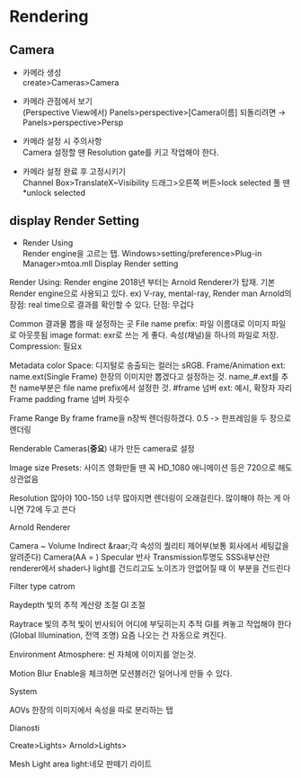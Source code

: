 # Rendering
## Camera

* 카메라 생성</br>
create>Cameras>Camera

* 카메라 관점에서 보기</br>
(Perspective View에서)
Panels>perspective>[Camera이름]
되돌리려면
&rarr; Panels>perspective>Persp

* 카메라 설정 시 주의사항</br>
Camera 설정할 땐 Resolution gate를 키고 작업해야 한다.

* 카메라 설정 완료 후 고정시키기</br>
Channel Box>TranslateX~Visibility 드래그>오른쪽 버튼>lock selected
풀 땐 *unlock selected

## display Render Setting
  * Render Using</br>
    Render engine을 고르는 탭.
Windows>setting/preference>Plug-in Manager>mtoa.mll
Display Render setting

Render Using: Render engine
2018년 부터는 Arnold Renderer가 탑재. 기본 Render engine으로 사용되고 있다.
ex) V-ray, mental-ray, Render man
Arnold의 장점: real time으로 결과를 확인할 수 있다.
단점: 무겁다

Common 
결과물 뽑을 때 설정하는 곳
File name prefix: 파일 이름대로 이미지 파일로 아웃풋됨
image format: exr로 쓰는 게 좋다. 속성(채널)을 하나의 파일로 저장.
Compression: 필요x

Metadata
color Space: 디지털로 송출되는 컬러는 sRGB.
Frame/Animation ext: name.ext(Single Frame) 한장의 이미지만 뽑겠다고 설정하는 것.
                      name_#.ext를 추천
                      name부분은 file name prefix에서 설정한 것.
                      #frame 넘버
                      ext: 예시, 확장자 자리
Frame padding frame 넘버 자릿수


Frame Range
By frame frame을 n장씩 렌더링하겠다. 0.5 -> 한프레임을 두 장으로 렌더링

Renderable Cameras(**중요**)
내가 만든 camera로 설정

Image size
Presets: 사이즈
영화만들 땐 꼭 HD_1080
애니메이션 등은 720으로 해도 상관없음

Resolution
많아야 100-150 너무 많아지면 렌더링이 오래걸린다.
많이해야 하는 게 아니면 72에 두고 쓴다


Arnold Renderer

Camera ~ Volume Indirect &raar;각 속성의 퀄리티 제어부(보통 회사에서 세팅값을 알려준다)
Camera(AA = )
Specular 반사
Transmission투명도
SSS내부산란
renderer에서 shader나 light를 건드리고도 노이즈가 안없어질 때 이 부분을 건드린다

Filter
type catrom


Raydepth
빛의 추적 계산량 조절
GI 조절

Raytrace
빛의 추적
빛이 반사되어 어디에 부딪히는지 추적
GI를 켜놓고 작업해야 한다(Global Illumination, 전역 조명)
요즘 나오는 건 자동으로 켜진다.

Environment
  Atmosphere: 씬 자체에 이미지를 얻는것.
  
 Motion Blur
  Enable을 체크하면 모션블러간 일어나게 만들 수 있다.
  
System

AOVs
한장의 이미지에서 속성을 따로 분리하는 탭

Dianosti

Create>Lights>
Arnold>Lights>

Mesh Light
area light:네모 판떼기 라이트

